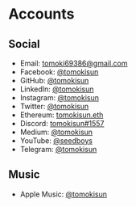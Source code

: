 # Accounts

## Social

- Email: tomoki69386@gmail.com
- Facebook: [@tomokisun](https://www.facebook.com/tomokisun)
- GitHub: [@tomokisun](https://github.com/tomokisun)
- LinkedIn: [@tomokisun](https://www.linkedin.com/in/tomokisun/)
- Instagram: [@tomokisun](https://instagram.com/tomokisun)
- Twitter: [@tomokisun](https://twitter.com/tomokisun)
- Ethereum: [tomokisun.eth](https://tomokisun.eth.xyz/)
- Discord: [tomokisun#1557](https://discord.com/users/394676635909095424)
- Medium: [@tomokisun](https://medium.com/@tomokisun)
- YouTube: [@seedboys](http://seedboys.jp/)
- Telegram: [@tomokisun](https://t.me/tomokisun)

## Music
- Apple Music: [@tomokisun](https://music.apple.com/profile/tomokisun)